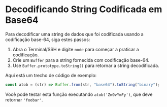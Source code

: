 # Decodificando String Codificada em Base64

Para decodificar uma string de dados que foi codificada usando a codificação base-64, siga estes passos:

1.  Abra o Terminal/SSH e digite `node` para começar a praticar a codificação.
2.  Crie um `Buffer` para a string fornecida com codificação base-64.
3.  Use `Buffer.prototype.toString()` para retornar a string decodificada.

Aqui está um trecho de código de exemplo:

```js
const atob = (str) => Buffer.from(str, "base64").toString("binary");
```

Você pode testar esta função executando `atob('Zm9vYmFy')`, que deve retornar `'foobar'`.
